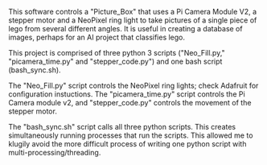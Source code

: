 This software controls a "Picture_Box" that uses a Pi Camera Module V2, a stepper motor and a NeoPixel ring light to take pictures of a single piece of lego from several different angles. It is useful in creating a database of images, perhaps for an AI project that classifies lego.

This project is comprised of three python 3 scripts ("Neo_Fill.py," "picamera_time.py" and "stepper_code.py") and one bash script (bash_sync.sh).

The "Neo_Fill.py" script controls the NeoPixel ring lights; check Adafruit for configuration instuctions. The "picamera_time.py" script controls the Pi Camera module v2, and "stepper_code.py" controls the movement of the stepper motor.

The "bash_sync.sh" script calls all three python scripts. This creates simultaneously running processes that run the scripts. This allowed me to klugily avoid the more difficult process of writing one python script with multi-processing/threading. 
